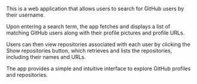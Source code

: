 This is a web application that allows users to search for GitHub users by their username.

Upon entering a search term, the app fetches and displays a list of matching GitHub users along with their profile pictures and profile URLs.

Users can then view repositories associated with each user by clicking the Show repositories button, which retrieves and lists the repositories, including their names and URLs.

The app provides a simple and intuitive interface to explore GitHub profiles and repositories.
